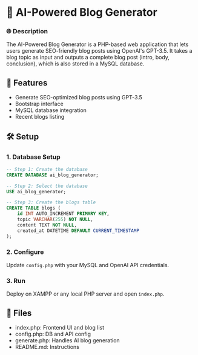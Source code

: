 # 📝 AI-Powered Blog Generator

### 🌐 Description
The AI-Powered Blog Generator is a PHP-based web application that lets users generate SEO-friendly blog posts using OpenAI's GPT-3.5. It takes a blog topic as input and outputs a complete blog post (intro, body, conclusion), which is also stored in a MySQL database.

## 🚀 Features
- Generate SEO-optimized blog posts using GPT-3.5
- Bootstrap interface
- MySQL database integration
- Recent blogs listing

## 🛠️ Setup

### 1. Database Setup
```sql
-- Step 1: Create the database
CREATE DATABASE ai_blog_generator;

-- Step 2: Select the database
USE ai_blog_generator;

-- Step 3: Create the blogs table
CREATE TABLE blogs (
    id INT AUTO_INCREMENT PRIMARY KEY,
    topic VARCHAR(255) NOT NULL,
    content TEXT NOT NULL,
    created_at DATETIME DEFAULT CURRENT_TIMESTAMP
);

```

### 2. Configure
Update `config.php` with your MySQL and OpenAI API credentials.

### 3. Run
Deploy on XAMPP or any local PHP server and open `index.php`.

## 📂 Files
- index.php: Frontend UI and blog list
- config.php: DB and API config
- generate.php: Handles AI blog generation
- README.md: Instructions
